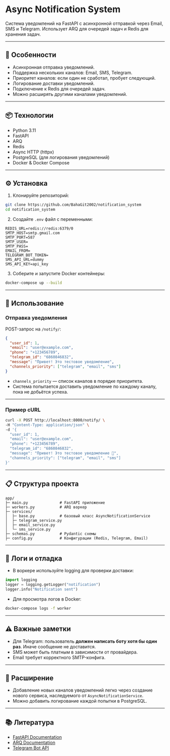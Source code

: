 # Async Notification System

Система уведомлений на FastAPI с асинхронной отправкой через Email, SMS и Telegram.
Использует ARQ для очередей задач и Redis для хранения задач.

---

## 🚀 Особенности

* Асинхронная отправка уведомлений.
* Поддержка нескольких каналов: Email, SMS, Telegram.
* Приоритет каналов: если один не сработал, пробует следующий.
* Логирование доставки уведомлений.
* Подключение к Redis для очередей задач.
* Можно расширять другими каналами уведомлений.

---

## 📦 Технологии

* Python 3.11
* FastAPI
* ARQ
* Redis
* Async HTTP (httpx)
* PostgreSQL (для логирования уведомлений)
* Docker & Docker Compose

---

## ⚙️ Установка

1. Клонируйте репозиторий:

```bash
git clone https://github.com/BahaGit2002/notification_system
cd notification_system
```

2. Создайте `.env` файл с переменными:

```env
REDIS_URL=redis://redis:6379/0
SMTP_HOST=smtp.gmail.com
SMTP_PORT=587
SMTP_USER=
SMTP_PASS=
EMAIL_FROM=
TELEGRAM_BOT_TOKEN=
SMS_API_URL=dummy
SMS_API_KEY=api_key
```

3. Соберите и запустите Docker контейнеры:

```bash
docker-compose up --build
```

---

## 📌 Использование

### Отправка уведомления

POST-запрос на `/notify/`:

```json
{
  "user_id": 1,
  "email": "user@example.com",
  "phone": "+123456789",
  "telegram_id": "6860846832",
  "message": "Привет! Это тестовое уведомление",
  "channels_priority": ["telegram", "email", "sms"]
}
```

* `channels_priority` — список каналов в порядке приоритета.
* Система попытается доставить уведомление по каждому каналу, пока не добьётся успеха.

---

### Пример cURL

```bash
curl -X POST http://localhost:8000/notify/ \
-H "Content-Type: application/json" \
-d '{
  "user_id": 1,
  "email": "user@example.com",
  "phone": "+123456789",
  "telegram_id": "6860846832",
  "message": "Привет! Это тестовое уведомление 👋",
  "channels_priority": ["telegram", "email", "sms"]
}'
```

---

## 📋 Структура проекта

```
app/
├─ main.py              # FastAPI приложение
├─ workers.py           # ARQ воркер
├─ services/
│  ├─ base.py           # базовый класс AsyncNotificationService
│  ├─ telegram_service.py
│  ├─ email_service.py
│  └─ sms_service.py
├─ schemas.py           # Pydantic схемы
├─ config.py            # Конфигурации (Redis, Telegram, Email)
```

---

## 📝 Логи и отладка

* В воркере используйте logging для проверки доставки:

```python
import logging
logger = logging.getLogger("notification")
logger.info("Notification sent")
```

* Для просмотра логов в Docker:

```bash
docker-compose logs -f worker
```

---

## ⚠️ Важные заметки

* Для Telegram: пользователь **должен написать боту хотя бы один раз**. Иначе сообщение не доставится.
* SMS может быть платным в зависимости от провайдера.
* Email требует корректного SMTP-конфига.

---

## 🔧 Расширение

* Добавление новых каналов уведомлений легко через создание нового сервиса, наследуемого от `AsyncNotificationService`.
* Можно добавить логирование каждой попытки в PostgreSQL.

---

## 📚 Литература

* [FastAPI Documentation](https://fastapi.tiangolo.com/)
* [ARQ Documentation](https://arq-docs.helpmanual.io/)
* [Telegram Bot API](https://core.telegram.org/bots/api)
